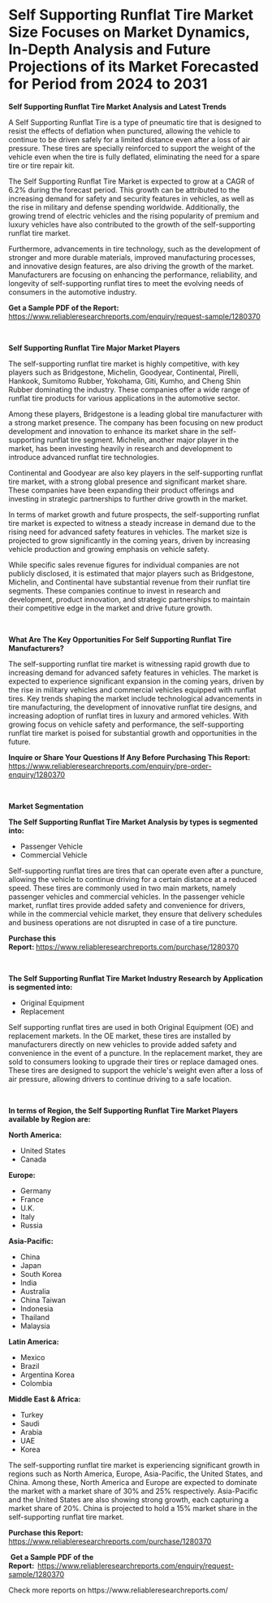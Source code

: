 <p><h1>Self Supporting Runflat Tire Market Size Focuses on Market Dynamics, In-Depth Analysis and Future Projections of its Market Forecasted for Period from 2024 to 2031</h1></p><p><strong>Self Supporting Runflat Tire Market Analysis and Latest Trends</strong></p>
<p><p>A Self Supporting Runflat Tire is a type of pneumatic tire that is designed to resist the effects of deflation when punctured, allowing the vehicle to continue to be driven safely for a limited distance even after a loss of air pressure. These tires are specially reinforced to support the weight of the vehicle even when the tire is fully deflated, eliminating the need for a spare tire or tire repair kit.</p><p>The Self Supporting Runflat Tire Market is expected to grow at a CAGR of 6.2% during the forecast period. This growth can be attributed to the increasing demand for safety and security features in vehicles, as well as the rise in military and defense spending worldwide. Additionally, the growing trend of electric vehicles and the rising popularity of premium and luxury vehicles have also contributed to the growth of the self-supporting runflat tire market.</p><p>Furthermore, advancements in tire technology, such as the development of stronger and more durable materials, improved manufacturing processes, and innovative design features, are also driving the growth of the market. Manufacturers are focusing on enhancing the performance, reliability, and longevity of self-supporting runflat tires to meet the evolving needs of consumers in the automotive industry.</p></p>
<p><strong>Get a Sample PDF of the Report:&nbsp;</strong> <a href="https://www.reliableresearchreports.com/enquiry/request-sample/1280370">https://www.reliableresearchreports.com/enquiry/request-sample/1280370</a></p>
<p>&nbsp;</p>
<p><strong>Self Supporting Runflat Tire Major Market Players</strong></p>
<p><p>The self-supporting runflat tire market is highly competitive, with key players such as Bridgestone, Michelin, Goodyear, Continental, Pirelli, Hankook, Sumitomo Rubber, Yokohama, Giti, Kumho, and Cheng Shin Rubber dominating the industry. These companies offer a wide range of runflat tire products for various applications in the automotive sector.</p><p>Among these players, Bridgestone is a leading global tire manufacturer with a strong market presence. The company has been focusing on new product development and innovation to enhance its market share in the self-supporting runflat tire segment. Michelin, another major player in the market, has been investing heavily in research and development to introduce advanced runflat tire technologies.</p><p>Continental and Goodyear are also key players in the self-supporting runflat tire market, with a strong global presence and significant market share. These companies have been expanding their product offerings and investing in strategic partnerships to further drive growth in the market.</p><p>In terms of market growth and future prospects, the self-supporting runflat tire market is expected to witness a steady increase in demand due to the rising need for advanced safety features in vehicles. The market size is projected to grow significantly in the coming years, driven by increasing vehicle production and growing emphasis on vehicle safety.</p><p>While specific sales revenue figures for individual companies are not publicly disclosed, it is estimated that major players such as Bridgestone, Michelin, and Continental have substantial revenue from their runflat tire segments. These companies continue to invest in research and development, product innovation, and strategic partnerships to maintain their competitive edge in the market and drive future growth.</p></p>
<p>&nbsp;</p>
<p><strong>What Are The Key Opportunities For Self Supporting Runflat Tire Manufacturers?</strong></p>
<p><p>The self-supporting runflat tire market is witnessing rapid growth due to increasing demand for advanced safety features in vehicles. The market is expected to experience significant expansion in the coming years, driven by the rise in military vehicles and commercial vehicles equipped with runflat tires. Key trends shaping the market include technological advancements in tire manufacturing, the development of innovative runflat tire designs, and increasing adoption of runflat tires in luxury and armored vehicles. With growing focus on vehicle safety and performance, the self-supporting runflat tire market is poised for substantial growth and opportunities in the future.</p></p>
<p><strong>Inquire or Share Your Questions If Any Before Purchasing This Report:</strong> <a href="https://www.reliableresearchreports.com/enquiry/pre-order-enquiry/1280370">https://www.reliableresearchreports.com/enquiry/pre-order-enquiry/1280370</a></p>
<p>&nbsp;</p>
<p><strong>Market Segmentation</strong></p>
<p><strong>The Self Supporting Runflat Tire Market Analysis by types is segmented into:</strong></p>
<p><ul><li>Passenger Vehicle</li><li>Commercial Vehicle</li></ul></p>
<p><p>Self-supporting runflat tires are tires that can operate even after a puncture, allowing the vehicle to continue driving for a certain distance at a reduced speed. These tires are commonly used in two main markets, namely passenger vehicles and commercial vehicles. In the passenger vehicle market, runflat tires provide added safety and convenience for drivers, while in the commercial vehicle market, they ensure that delivery schedules and business operations are not disrupted in case of a tire puncture.</p></p>
<p><strong>Purchase this Report:&nbsp;</strong><a href="https://www.reliableresearchreports.com/purchase/1280370">https://www.reliableresearchreports.com/purchase/1280370</a></p>
<p>&nbsp;</p>
<p><strong>The Self Supporting Runflat Tire Market Industry Research by Application is segmented into:</strong></p>
<p><ul><li>Original Equipment</li><li>Replacement</li></ul></p>
<p><p>Self supporting runflat tires are used in both Original Equipment (OE) and replacement markets. In the OE market, these tires are installed by manufacturers directly on new vehicles to provide added safety and convenience in the event of a puncture. In the replacement market, they are sold to consumers looking to upgrade their tires or replace damaged ones. These tires are designed to support the vehicle's weight even after a loss of air pressure, allowing drivers to continue driving to a safe location.</p></p>
<p>&nbsp;</p>
<p><strong>In terms of Region, the Self Supporting Runflat Tire Market Players available by Region are:</strong></p>
<p>
    <p> <strong> North America: </strong>
        <ul>
            <li>United States</li>
            <li>Canada</li>
        </ul>
        </p> 
    <p> <strong> Europe: </strong>
        <ul>
            <li>Germany</li>
            <li>France</li>
            <li>U.K.</li>
            <li>Italy</li>
            <li>Russia</li>
        </ul>
        </p> 
    <p> <strong> Asia-Pacific: </strong>
        <ul>
            <li>China</li>
            <li>Japan</li>
            <li>South Korea</li>
            <li>India</li>
            <li>Australia</li>
            <li>China Taiwan</li>
            <li>Indonesia</li>
            <li>Thailand</li>
            <li>Malaysia</li>
        </ul>
        </p> 
    <p> <strong> Latin America: </strong>
        <ul>
            <li>Mexico</li>
            <li>Brazil</li>
            <li>Argentina Korea</li>
            <li>Colombia</li>
        </ul>
        </p> 
    <p> <strong> Middle East & Africa: </strong>
        <ul>
            <li>Turkey</li>
            <li>Saudi</li>
            <li>Arabia</li>
            <li>UAE</li>
            <li>Korea</li>
        </ul>
    </p>
    </p>
<p><p>The self-supporting runflat tire market is experiencing significant growth in regions such as North America, Europe, Asia-Pacific, the United States, and China. Among these, North America and Europe are expected to dominate the market with a market share of 30% and 25% respectively. Asia-Pacific and the United States are also showing strong growth, each capturing a market share of 20%. China is projected to hold a 15% market share in the self-supporting runflat tire market.</p></p>
<p><strong>Purchase this Report: </strong><a href="https://www.reliableresearchreports.com/purchase/1280370">https://www.reliableresearchreports.com/purchase/1280370</a></p>
<p>&nbsp;<strong>Get a Sample PDF of the Report:&nbsp;&nbsp;</strong><a href="https://www.reliableresearchreports.com/enquiry/request-sample/1280370">https://www.reliableresearchreports.com/enquiry/request-sample/1280370</a></p>
<p><strong></strong></p>
<p>Check more reports on https://www.reliableresearchreports.com/</p>